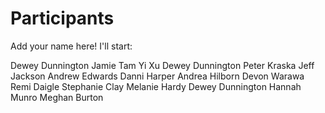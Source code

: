 
# Participants

Add your name here! I'll start:


Dewey Dunnington
Jamie Tam
Yi Xu
Dewey Dunnington 
Peter Kraska
Jeff Jackson
Andrew Edwards
Danni Harper
Andrea Hilborn
Devon Warawa
Remi Daigle
Stephanie Clay
Melanie Hardy
Dewey Dunnington
Hannah Munro
Meghan Burton
